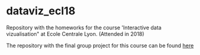 # dataviz_ecl18

Repository with the homeworks for the course 'Interactive data vizualisation" at Ecole Centrale Lyon. (Attended in 2018)

The repository with the final group project for this course can be found [here](https://github.com/RenonDis/911Vis)
